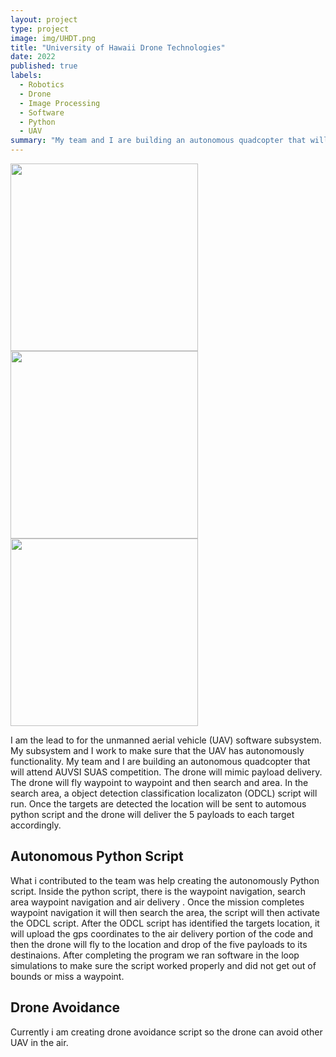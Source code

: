 ```yaml
---
layout: project
type: project
image: img/UHDT.png
title: "University of Hawaii Drone Technologies"
date: 2022
published: true
labels:
  - Robotics
  - Drone
  - Image Processing
  - Software
  - Python
  - UAV
summary: "My team and I are building an autonomous quadcopter that will attend AUVSI SUAS competition. The drone will mimic payload delivery. The drone will fly waypoint to waypoint and then search and area. In the search area, a object detection classification localizaton (ODCL) script will run. Once target are detected the location will be sent to automous python script and the drone will deliver the 5 payloads to each target accordingly."
---
```

<img width="300px"  src="../img/UHDT_Drone.png"> <img width="300px"  src="../img/Logo.jpg"> <img width="300px"  src="../img/SITL.png">

I am the lead to for the unmanned aerial vehicle (UAV) software subsystem. My subsystem and I work to make sure that the UAV has autonomously functionality. My team and I are building an autonomous quadcopter that will attend AUVSI SUAS competition. The drone will mimic payload delivery. The drone will fly waypoint to waypoint and then search and area. In the search area, a object detection classification localizaton (ODCL) script will run. Once the targets are detected the location will be sent to automous python script and the drone will deliver the 5 payloads to each target accordingly.

## **Autonomous Python Script**
What i contributed to the team was help creating the autonomously Python script. Inside the python script, there is the waypoint navigation, search area waypoint navigation and air delivery . Once the mission completes waypoint navigation it will then search the area, the script will then activate the ODCL script. After the ODCL script has identified the targets location, it will upload the gps coordinates to the air delivery portion of the code and then the drone will fly to the location and drop of the five payloads to its destinaions. After completing the program we ran software in the loop simulations to make sure the script worked properly and did not get out of bounds or miss a waypoint. 

## **Drone Avoidance**
Currently i am creating drone avoidance script so the drone can avoid other UAV in the air.
